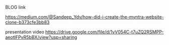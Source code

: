 BLOG link

https://medium.com/@Sandeep_Ydv/how-did-i-create-the-myntra-website-clone-b373cfe3bb83


presentation video
https://drive.google.com/file/d/1vV054C-t7uZQ2RSMPP-aeotlFPvR5bBX/view?usp=sharing
